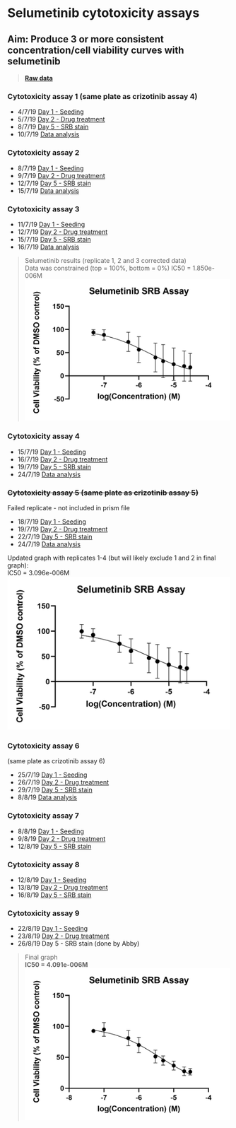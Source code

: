 # Selumetinib cytotoxicity assays
## Aim: Produce 3 or more consistent concentration/cell viability curves with selumetinib

>**[Raw data](../Raw_SRB_data/O2_selumetinib)**


### Cytotoxicity assay 1 (same plate as crizotinib assay 4)


* 4/7/19 [Day 1 - Seeding](../Daily_lab_book/LB_19-07-04.md)
* 5/7/19 [Day 2 - Drug treatment](../Daily_lab_book/LB_19-07-05.md)
* 8/7/19 [Day 5 - SRB stain](../Daily_lab_book/LB_19-07-08.md)
* 10/7/19 [Data analysis](../Daily_lab_book/LB_19-07-10.md)



### Cytotoxicity assay 2

* 8/7/19 [Day 1 - Seeding](../Daily_lab_book/LB_19-07-08.md)
* 9/7/19 [Day 2 - Drug treatment](../Daily_lab_book/LB_19-07-09.md)
* 12/7/19 [Day 5 - SRB stain](../Daily_lab_book/LB_19-07-12.md)
* 15/7/19 [Data analysis](../Daily_lab_book/LB_19-07-15.md)


### Cytotoxicity assay 3

* 11/7/19 [Day 1 - Seeding](../Daily_lab_book/LB_19-07-11.md)
* 12/7/19 [Day 2 - Drug treatment](../Daily_lab_book/LB_19-07-09.md)
* 15/7/19 [Day 5 - SRB stain](../Daily_lab_book/LB_19-07-15.md)
* 16/7/19 [Data analysis](../Daily_lab_book/LB_19-07-16.md)

>Selumetinib results (replicate 1, 2 and 3 corrected data)<br>
Data was constrained (top = 100%, bottom = 0%)
IC50 = 1.850e-006M
![](../Daily_lab_book/Figure_cache/Sel_corrected_2-4.jpg)

### Cytotoxicity assay 4

* 15/7/19 [Day 1 - Seeding](../Daily_lab_book/LB_19-07-15.md)
* 16/7/19 [Day 2 - Drug treatment](../Daily_lab_book/LB_19-07-16.md)
* 19/7/19 [Day 5 - SRB stain](../Daily_lab_book/LB_19-07-19.md)
* 24/7/19 [Data analysis](../Daily_lab_book/LB_19-07-24.md)

### ~~Cytotoxicity assay 5 (same plate as crizotinib assay 5)~~
Failed replicate - not included in prism file
* 18/7/19 [Day 1 - Seeding](../Daily_lab_book/LB_19-07-18.md)
* 19/7/19 [Day 2 - Drug treatment](../Daily_lab_book/LB_19-07-19.md)
* 22/7/19 [Day 5 - SRB stain](../Daily_lab_book/LB_19-07-22.md)
* 24/7/19 [Data analysis](../Daily_lab_book/LB_19-07-24.md)

Updated graph with replicates 1-4 (but will likely exclude 1 and 2 in final graph): <br>
IC50 = 3.096e-006M
![](../Daily_lab_book/Figure_cache/Selumetinib_replicate_1-4.jpg)

### Cytotoxicity assay 6
(same plate as crizotinib assay 6)

* 25/7/19 [Day 1 - Seeding](../Daily_lab_book/LB_19-07-25.md)
* 26/7/19 [Day 2 - Drug treatment](../Daily_lab_book/LB_19-07-26.md)
* 29/7/19 [Day 5 - SRB stain](../Daily_lab_book/LB_19-07-29.md)
* 8/8/19 [Data analysis](../Daily_lab_book/LB_19-08-08.md)

### Cytotoxicity assay 7

* 8/8/19 [Day 1 - Seeding](../Daily_lab_book/LB_19-08-08.md)
* 9/8/19 [Day 2 - Drug treatment](../Daily_lab_book/LB_19-08-09.md)
* 12/8/19 [Day 5 - SRB stain](../Daily_lab_book/LB_19-07-12.md)

### Cytotoxicity assay 8

* 12/8/19 [Day 1 - Seeding](../Daily_lab_book/LB_19-08-12.md)
* 13/8/19 [Day 2 - Drug treatment](../Daily_lab_book/LB_19-08-13.md)
* 16/8/19 [Day 5 - SRB stain](../Daily_lab_book/LB_19-07-16.md)

### Cytotoxicity assay 9

* 22/8/19 [Day 1 - Seeding](../Daily_lab_book/LB_19-08-22.md)
* 23/8/19 [Day 2 - Drug treatment](../Daily_lab_book/LB_19-08-23.md)
* 26/8/19 Day 5 - SRB stain (done by Abby)

>Final graph\
**IC50 = 4.091e-006M**
![](../Daily_lab_book/Figure_cache/Selumetinib_final.jpg)
